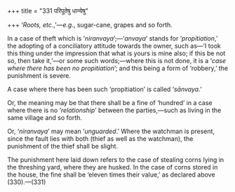 +++
title = "331 परिपूतेषु धान्येषु"

+++
‘*Roots, etc*.,’—*e.g*., sugar-cane, grapes and so forth.

In a case of theft which is ‘*niranvaya*’;—‘*anvaya*’ stands for
‘*propitiation*,’ the adopting of a conciliatory attitude towards the
owner, such as—‘I took this thing under the impression that what is
yours is mine also; if this be not so, then take it,’—or some such
words;—where this is not done, it is a ‘*case where there has been no
propitiation*’; and this being a form of ‘robbery,’ the punishment is
severe.

A case where there has been such ‘propitiation’ is called ‘*sānvaya*.’

Or, the meaning may be that there shall be a fine of ‘hundred’ in a case
where there is no ‘*relationship*’ between the parties,—such as living
in the same village and so forth.

Or, ‘*niranvaya*’ may mean ‘*unguarded*.’ Where the watchman is present,
since the fault lies with both (thief as well as the watchman), the
punishment of the thief shall be slight.

The punishment here laid down refers to the case of stealing corns lying
in the threshing yard, where they are husked. In the case of corns
stored in the house, the fine shall be ‘eleven times their value,’ as
declared above (330).—(331)


